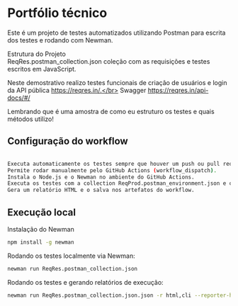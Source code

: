 # Portfólio técnico

Este é um projeto de testes automatizados utilizando Postman para escrita dos testes e rodando com Newman.

Estrutura do Projeto</br>
ReqRes.postman_collection.json coleção com as requisições e testes escritos em JavaScript.</br>


Neste demostrativo realizo testes funcionais de criação de usuários e login da API pública https://reqres.in/.</br>
Swagger https://reqres.in/api-docs/#/

Lembrando que é uma amostra de como eu estruturo os testes e quais métodos utilizo!

## Configuração do workflow

```bash

Executa automaticamente os testes sempre que houver um push ou pull request na main.
Permite rodar manualmente pelo GitHub Actions (workflow_dispatch).
Instala o Node.js e o Newman no ambiente do GitHub Actions.
Executa os testes com a collection ReqProd.postman_environment.json e o ambiente ReqProd.postman_environment.json.
Gera um relatório HTML e o salva nos artefatos do workflow.

```

## Execução local

Instalação do Newman

```bash
npm install -g newman

```

Rodando os testes localmente via Newman:

```bash
newman run ReqRes.postman_collection.json
```

Rodando os testes e gerando relatórios de execução:

```bash
newman run ReqRes.postman_collection.json.json -r html,cli --reporter-html-export report.html

```
